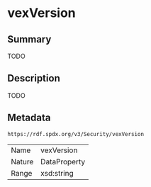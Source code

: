 <!-- Automatically generated by spec-parser v2.0.0 on 2024-01-12T14:00:21.817658+00:00 -->
<!-- SPDX-License-Identifier: Community-Spec-1.0 -->

# vexVersion

## Summary

TODO


## Description

TODO


## Metadata

`https://rdf.spdx.org/v3/Security/vexVersion`


| | |
|---|---|
| Name | vexVersion |
| Nature | DataProperty |
| Range | xsd:string |





